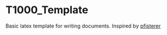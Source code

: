 # T1000_Template

Basic latex template for writing documents.
Inspired by [pfisterer](https://github.com/pfisterer/DHBW_LaTeX_Template)
